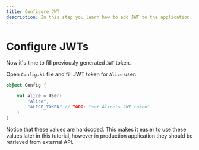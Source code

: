 ```yaml
---
title: Configure JWT
description: In this step you learn how to add JWT to the application.
---
```


# Configure JWTs

Now it's time to fill previously generated `JWT` token.

Open `Config.kt` file and fill JWT token for `Alice` user:

```kotlin
object Config {

    val alice = User(
        "Alice",
        "ALICE_TOKEN" // TODO: "set Alice's JWT token"
    )
}

```

Notice that these values are hardcoded. This makes it easier to use these values later in this tutorial, however in production application they should be retrieved from external API.